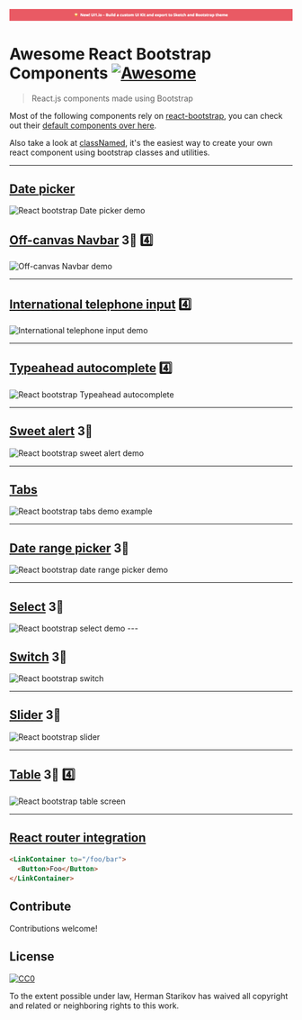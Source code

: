 [![New! UI1.io – Build a custom UI Kit and export to Sketch and Bootstrap theme](/ui1.png)](https://ui1.io?ref=awesome_rbc)
# Awesome React Bootstrap Components [![Awesome](https://cdn.rawgit.com/sindresorhus/awesome/d7305f38d29fed78fa85652e3a63e154dd8e8829/media/badge.svg)](https://github.com/sindresorhus/awesome)

> React.js components made using Bootstrap

Most of the following components rely on [react-bootstrap](https://react-bootstrap.github.io/), you can check out their [default components over here](https://react-bootstrap.github.io/components.html).

Also take a look at [classNamed](https://github.com/Hermanya/classnamed-components), it's the easiest way to create your own react component using bootstrap classes and utilities.

---
## [Date picker](https://github.com/pushtell/react-bootstrap-date-picker)
![React bootstrap Date picker demo](https://cdn.rawgit.com/pushtell/react-bootstrap-date-picker/master/documentation-images/date-picker-screencast.gif)

## [Off-canvas Navbar](https://github.com/Hermanya/react-bootstrap-navbar-offcanvas) 3⃣ 4️⃣
![Off-canvas Navbar demo](https://media.giphy.com/media/3ohk6wh0bYPXJgbNks/giphy.gif)

---

## [International telephone input](https://github.com/theslip/react-bootstrap-intl-tel-input) 4️⃣

![International telephone input demo](https://github.com/theslip/react-bootstrap-intl-tel-input/raw/master/src/demo.gif)

---

## [Typeahead autocomplete](https://github.com/ericgio/react-bootstrap-typeahead) 4️⃣
![React bootstrap Typeahead autocomplete](https://media.giphy.com/media/3oxHQrGSbABpbrJK6I/giphy.gif)

---

## [Sweet alert](https://github.com/djorg83/react-bootstrap-sweetalert) 3⃣
![React bootstrap sweet alert demo](https://media.giphy.com/media/l0CLTXKYGSLN5nPkA/giphy.gif)

---

## [Tabs](https://github.com/freeranger/react-bootstrap-tabs)
![React bootstrap tabs demo example](https://media.giphy.com/media/xUOxfiIzbp13vMxvWw/giphy.gif)

---

## [Date range picker](https://github.com/skratchdot/react-bootstrap-daterangepicker) 3⃣

![React bootstrap date range picker demo](https://media.giphy.com/media/3ohs81CDOQkeGT7FN6/giphy.gif)

---

## [Select](https://github.com/tjwebb/react-bootstrap-select) 3⃣

<img alt="React bootstrap select demo" src="https://camo.githubusercontent.com/1efb3d2209dfc4b24281b0a1bc90b5f51ce06793/687474703a2f2f692e696d6775722e636f6d2f797049785a5a322e676966" width="480"/>
---

## [Switch](https://github.com/Julusian/react-bootstrap-switch) ️3⃣
![React bootstrap switch](https://media.giphy.com/media/xUOxfhPmGgy03XchIA/giphy.gif)

---

## [Slider](https://github.com/brownieboy/react-bootstrap-slider) ️3⃣
![React bootstrap slider](https://media.giphy.com/media/3o6fJ7mNFw1KHM0XuM/giphy.gif)

---

## [Table](https://github.com/AllenFang/react-bootstrap-table) 3⃣ 4️⃣
<img alt="React bootstrap table screen" src="https://camo.githubusercontent.com/9cff213848aba00fca5ce1c6a316d036bbd00042/687474703a2f2f692e696d6775722e636f6d2f4f7631774d73652e706e67" width="480"/> 

---

## [React router integration](https://github.com/react-bootstrap/react-router-bootstrap)
```html
<LinkContainer to="/foo/bar">
  <Button>Foo</Button>
</LinkContainer>
```



## Contribute

Contributions welcome!


## License

[![CC0](http://mirrors.creativecommons.org/presskit/buttons/88x31/svg/cc-zero.svg)](http://creativecommons.org/publicdomain/zero/1.0)

To the extent possible under law, Herman Starikov has waived all copyright and
related or neighboring rights to this work.
